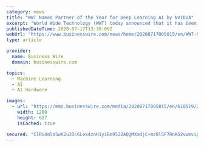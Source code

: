 ```yaml
---
category: news
title: "WWT Named Partner of the Year for Deep Learning AI by NVIDIA"
excerpt: "World Wide Technology (WWT) today announced that it has been selected by the NVIDIA Partner Network (NPN) as the 2019 Deep Learning AI Partner of the"
publishedDateTime: 2020-07-17T13:30:00Z
webUrl: "https://www.businesswire.com/news/home/20200717005015/en/WWT-Named-Partner-Year-Deep-Learning-AI"
type: article

provider:
  name: Business Wire
  domain: businesswire.com

topics:
  - Machine Learning
  - AI
  - AI Hardware

images:
  - url: "https://mms.businesswire.com/media/20200717005015/en/618519/23/wwt-logo-color-horizontal-high.jpg"
    width: 1200
    height: 627
    isCached: true

secured: "ClRi4mloSwK2u2Oc6Lek4znH1yiEm9522AQgMXmdjC+mz8lSF7RnKG2vwmvipXMj4J2qZVdV3PGcciDJ9OEmxiDxd/syHHs775dReXggTWvGXhvUpHWDfrYOzEWkbX5ZUtTONo9ja50CT4Y+eIVZuF6bH1GSmauryye5q/rihW5hxgL7QTIEv7jpYZq4ANTh6wwmCNv3d1QqJcubcqXL3UPIPWqCGFovRdc/BAoRc7g/H2q/y8yQVXqbpU5Zrcbt8xEVbaSkMXevyzwKDggtXTQlDecrpsNeMgp9cPmM5BnJgVpsXgtTx+oxS0DUNtMqvmIhaBP+PWIdAEB7hgeUuQ==;6nUdxnGaDIr46P631E+FZA=="
---
```


